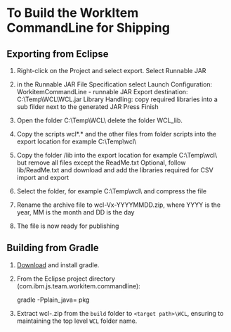 # To Build the WorkItem CommandLine for Shipping

## Exporting from Eclipse

1. Right-click on the Project and select export. Select Runnable JAR

2. in the Runnable JAR File Specification select 
Launch Configuration: WorkitemCommandLine - runnable JAR
Export destination: C:\Temp\WCL\WCL.jar 
Library Handling: copy required libraries into a sub filder next to the generated JAR 
Press Finish

3. Open the folder C:\Temp\WCL\ delete the folder WCL_lib.

4. Copy the scripts wcl*.* and the other files from folder scripts into the export location for example C:\Temp\wcl\

5. Copy the folder /lib into the export location for example C:\Temp\wcl\ but remove all files except the ReadMe.txt
   Optional, follow lib/ReadMe.txt and download and add the libraries required for CSV import and export

6. Select the folder, for example C:\Temp\wcl\ and compress the file

7. Rename the archive file to wcl-Vx-YYYYMMDD.zip, 
   where YYYY is the year, MM is the month and DD is the day

8. The file is now ready for publishing 

## Building from Gradle

1. [Download](https://gradle.org/next-steps/?version=5.6.2&format=bin) and install gradle.

2. From the Eclipse project directory (com.ibm.js.team.workitem.commandline):

    gradle -Pplain_java=<path to plain java lib folder> pkg
    
3. Extract wcl-<version>.zip from the `build` folder to `<target path>\WCL`, ensuring to maintaining the top level `WCL` folder name.
